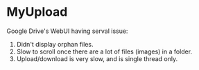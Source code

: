 # MyUpload

Google Drive's WebUI having serval issue:
1. Didn't display orphan files.
2. Slow to scroll once there are a lot of files (images) in a folder.
3. Upload/download is very slow, and is single thread only.
